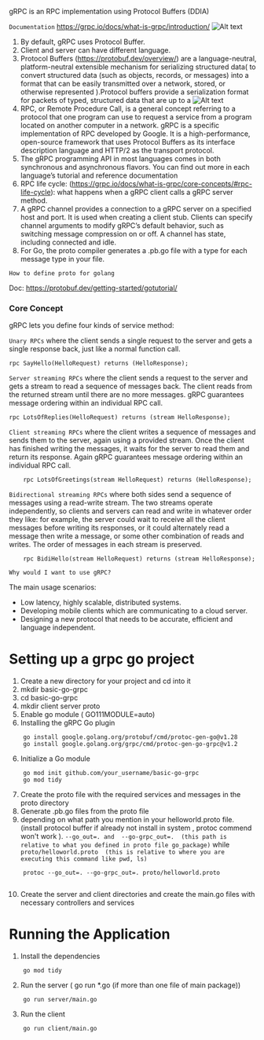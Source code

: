  gRPC is an RPC implementation using Protocol Buffers (DDIA)

``Documentation`` 
https://grpc.io/docs/what-is-grpc/introduction/
![Alt text](images/grpc.JPG)


1. By default, gRPC uses Protocol Buffer.
2. Client and server can have different language.
3. Protocol Buffers (https://protobuf.dev/overview/) are a language-neutral, platform-neutral extensible mechanism for serializing structured data(  to convert structured data (such as objects, records, or messages) into a format that can be easily transmitted over a network, stored, or otherwise represented ).Protocol buffers provide a serialization format for packets of typed, structured data that are up to a 
![Alt text](images/proto.JPG)
4. RPC, or Remote Procedure Call, is a general concept referring to a protocol that one program can use to request a service from a program located on another computer in a network. gRPC is a specific implementation of RPC developed by Google. It is a high-performance, open-source framework that uses Protocol Buffers as its interface description language and HTTP/2 as the transport protocol.
5. The gRPC programming API in most languages comes in both synchronous and asynchronous flavors. You can find out more in each language’s tutorial and reference documentation
6. RPC life cycle: (https://grpc.io/docs/what-is-grpc/core-concepts/#rpc-life-cycle): what happens when a gRPC client calls a gRPC server method.
7. A gRPC channel provides a connection to a gRPC server on a specified host and port. It is used when creating a client stub. Clients can specify channel arguments to modify gRPC’s default behavior, such as switching message compression on or off. A channel has state, including connected and idle.
8. For Go, the proto compiler generates a .pb.go file with a type for each message type in your file.

``How to define proto for golang``

Doc: https://protobuf.dev/getting-started/gotutorial/

### Core Concept

gRPC lets you define four kinds of service method:

``Unary RPCs`` where the client sends a single request to the server and gets a single response back, just like a normal function call.

```
rpc SayHello(HelloRequest) returns (HelloResponse);

```

``Server streaming RPCs`` where the client sends a request to the server and gets a stream to read a sequence of messages back. The client reads from the returned stream until there are no more messages. gRPC guarantees message ordering within an individual RPC call.

```
rpc LotsOfReplies(HelloRequest) returns (stream HelloResponse);

```

``Client streaming RPCs`` where the client writes a sequence of messages and sends them to the server, again using a provided stream. Once the client has finished writing the messages, it waits for the server to read them and return its response. Again gRPC guarantees message ordering within an individual RPC call.

```
    rpc LotsOfGreetings(stream HelloRequest) returns (HelloResponse);
```

``Bidirectional streaming RPCs`` where both sides send a sequence of messages using a read-write stream. The two streams operate independently, so clients and servers can read and write in whatever order they like: for example, the server could wait to receive all the client messages before writing its responses, or it could alternately read a message then write a message, or some other combination of reads and writes. The order of messages in each stream is preserved.

```
    rpc BidiHello(stream HelloRequest) returns (stream HelloResponse);
```


```Why would I want to use gRPC?```

The main usage scenarios:

* Low latency, highly scalable, distributed systems.
* Developing mobile clients which are communicating to a cloud server.
* Designing a new protocol that needs to be accurate, efficient and language independent.



# Setting up a grpc go project

1. Create a new directory for your project and cd into it
2. mkdir basic-go-grpc
3. cd basic-go-grpc
4. mkdir client server proto
5. Enable go module ( GO111MODULE=auto)
5. Installing the gRPC Go plugin

```
    go install google.golang.org/protobuf/cmd/protoc-gen-go@v1.28
    go install google.golang.org/grpc/cmd/protoc-gen-go-grpc@v1.2

```

6. Initialize a Go module

```
    go mod init github.com/your_username/basic-go-grpc
    go mod tidy
```
7. Create the proto file with the required services and messages in the proto directory
8. Generate .pb.go files from the proto file
9. depending on what path you mention in your helloworld.proto file. (install protocol buffer if already not install in system , protoc commend won't work ). 
``
--go_out=. and  --go-grpc_out=.  (this path is relative to what you defined in proto file go_package) `` while `` proto/helloworld.proto  (this is relative to where you are executing this command like pwd, ls)``



```
    protoc --go_out=. --go-grpc_out=. proto/helloworld.proto


```


10. Create the server and client directories and create the main.go files with necessary controllers and services


# Running the Application

1. Install the dependencies

```
    go mod tidy
```

2. Run the server ( go run *.go  (if more than one file of main package))

```
    go run server/main.go
```

3. Run the client

```
    go run client/main.go
```
